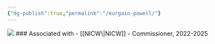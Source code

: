 ```yaml
---
{"dg-publish":true,"permalink":"/eurgain-powell/"}
---
```


<img src="https://nationalinfrastructurecommission.wales/wp-content/uploads/2022/07/gdp-003-HS-m-1980x2475.jpg">
### Associated with
- [[NICW\|NICW]]
	- Commissioner, 2022-2025